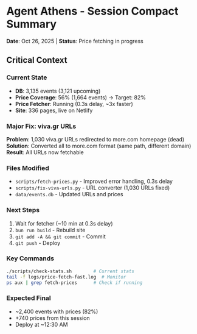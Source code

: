 # Agent Athens - Session Compact Summary
**Date**: Oct 26, 2025 | **Status**: Price fetching in progress

## Critical Context

### Current State
- **DB**: 3,135 events (3,121 upcoming)
- **Price Coverage**: 56% (1,664 events) → Target: 82%
- **Price Fetcher**: Running (0.3s delay, ~3x faster)
- **Site**: 336 pages, live on Netlify

### Major Fix: viva.gr URLs
**Problem**: 1,030 viva.gr URLs redirected to more.com homepage (dead)
**Solution**: Converted all to more.com format (same path, different domain)
**Result**: All URLs now fetchable

### Files Modified
- `scripts/fetch-prices.py` - Improved error handling, 0.3s delay
- `scripts/fix-viva-urls.py` - URL converter (1,030 URLs fixed)
- `data/events.db` - Updated URLs and prices

### Next Steps
1. Wait for fetcher (~10 min at 0.3s delay)
2. `bun run build` - Rebuild site
3. `git add -A && git commit` - Commit
4. `git push` - Deploy

### Key Commands
```bash
./scripts/check-stats.sh        # Current stats
tail -f logs/price-fetch-fast.log  # Monitor
ps aux | grep fetch-prices      # Check if running
```

### Expected Final
- ~2,400 events with prices (82%)
- +740 prices from this session
- Deploy at ~12:30 AM
